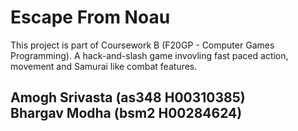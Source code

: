 # Escape From Noau

This project is part of Coursework B (F20GP - Computer Games Programming). A hack-and-slash game invovling fast paced action, movement and Samurai like combat features.  

Amogh Srivasta (as348 H00310385)  
Bhargav Modha (bsm2 H00284624)
---